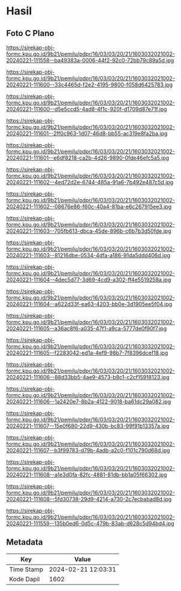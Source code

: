 # Hasil

## Foto C Plano

https://sirekap-obj-formc.kpu.go.id/9b21/pemilu/pdpr/16/03/03/20/21/1603032021002-20240221-111558--ba49383a-0006-44f2-92c0-72bb79c89a5d.jpg

https://sirekap-obj-formc.kpu.go.id/9b21/pemilu/pdpr/16/03/03/20/21/1603032021002-20240221-111600--33c4465d-f2e2-4195-9800-f058d6425783.jpg

https://sirekap-obj-formc.kpu.go.id/9b21/pemilu/pdpr/16/03/03/20/21/1603032021002-20240221-111600--d5e5ccd5-4ad8-4f1c-920f-d1709d87e71f.jpg

https://sirekap-obj-formc.kpu.go.id/9b21/pemilu/pdpr/16/03/03/20/21/1603032021002-20240221-111601--2ff0c963-1d07-46d8-bb55-ac319e8fa2ba.jpg

https://sirekap-obj-formc.kpu.go.id/9b21/pemilu/pdpr/16/03/03/20/21/1603032021002-20240221-111601--e6df8218-ca2b-4d26-9890-0fde46efc5a5.jpg

https://sirekap-obj-formc.kpu.go.id/9b21/pemilu/pdpr/16/03/03/20/21/1603032021002-20240221-111602--4ed72d2e-6744-485a-91a6-7b492e487c5d.jpg

https://sirekap-obj-formc.kpu.go.id/9b21/pemilu/pdpr/16/03/03/20/21/1603032021002-20240221-111602--08676e86-f60c-40a4-81ba-e6c267915ee3.jpg

https://sirekap-obj-formc.kpu.go.id/9b21/pemilu/pdpr/16/03/03/20/21/1603032021002-20240221-111603--705fb613-dbca-45de-896b-c6b7b3d50fde.jpg

https://sirekap-obj-formc.kpu.go.id/9b21/pemilu/pdpr/16/03/03/20/21/1603032021002-20240221-111603--81216dbe-0534-4dfa-a186-91da5ddd406d.jpg

https://sirekap-obj-formc.kpu.go.id/9b21/pemilu/pdpr/16/03/03/20/21/1603032021002-20240221-111604--4dec5d77-3d69-4cd9-a302-ff4e5519258a.jpg

https://sirekap-obj-formc.kpu.go.id/9b21/pemilu/pdpr/16/03/03/20/21/1603032021002-20240221-111604--a622d33f-ea63-4203-bb0e-3d1905ee5f04.jpg

https://sirekap-obj-formc.kpu.go.id/9b21/pemilu/pdpr/16/03/03/20/21/1603032021002-20240221-111605--a36ac8f6-a035-47f1-a9ca-5777de0f90f7.jpg

https://sirekap-obj-formc.kpu.go.id/9b21/pemilu/pdpr/16/03/03/20/21/1603032021002-20240221-111605--f2283042-ed1a-4ef9-98b7-7f8396dcef18.jpg

https://sirekap-obj-formc.kpu.go.id/9b21/pemilu/pdpr/16/03/03/20/21/1603032021002-20240221-111606--88d33bb5-4ae9-4573-b8c1-c2cf15918123.jpg

https://sirekap-obj-formc.kpu.go.id/9b21/pemilu/pdpr/16/03/03/20/21/1603032021002-20240221-111606--1a2420e7-8b2a-4122-9018-ba61dc29a082.jpg

https://sirekap-obj-formc.kpu.go.id/9b21/pemilu/pdpr/16/03/03/20/21/1603032021002-20240221-111607--15e0f680-22d9-430b-bc83-99f91b13357a.jpg

https://sirekap-obj-formc.kpu.go.id/9b21/pemilu/pdpr/16/03/03/20/21/1603032021002-20240221-111607--b3f99783-d79b-4adb-a2c0-f101c790d68d.jpg

https://sirekap-obj-formc.kpu.go.id/9b21/pemilu/pdpr/16/03/03/20/21/1603032021002-20240221-111608--a1e3d0fa-82fc-4881-81db-bb1a05f66302.jpg

https://sirekap-obj-formc.kpu.go.id/9b21/pemilu/pdpr/16/03/03/20/21/1603032021002-20240221-111608--5fd30738-29d9-4214-a730-2c7ecbabad8d.jpg

https://sirekap-obj-formc.kpu.go.id/9b21/pemilu/pdpr/16/03/03/20/21/1603032021002-20240221-111559--135b0ed6-0d5c-479b-83ab-d628c5d94bd4.jpg


## Metadata

| Key        | Value               |
| ---------- | ------------------- |
| Time Stamp | 2024-02-21 12:03:31 |
| Kode Dapil | 1602                |



